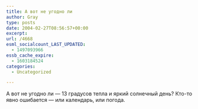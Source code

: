 ```yaml
---
title: А вот не угодно ли
author: Gray
type: posts
date: 2004-02-27T08:56:57+00:00
excerpt:
url: /4668
esml_socialcount_LAST_UPDATED:
  - 1497093966
essb_cache_expire:
  - 1603184524
categories:
  - Uncategorized

---
```








А вот не угодно ли &#8212; 13 градусов тепла и яркий солнечный день? Кто-то явно ошибается &#8212; или календарь, или погода.
